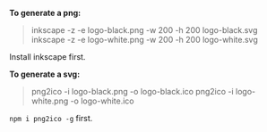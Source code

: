 **To generate a png:**

> inkscape -z -e logo-black.png -w 200 -h 200 logo-black.svg
> inkscape -z -e logo-white.png -w 200 -h 200 logo-white.svg

Install inkscape first.

**To generate a svg:**

> png2ico -i logo-black.png -o logo-black.ico
> png2ico -i logo-white.png -o logo-white.ico

`npm i png2ico -g` first.
